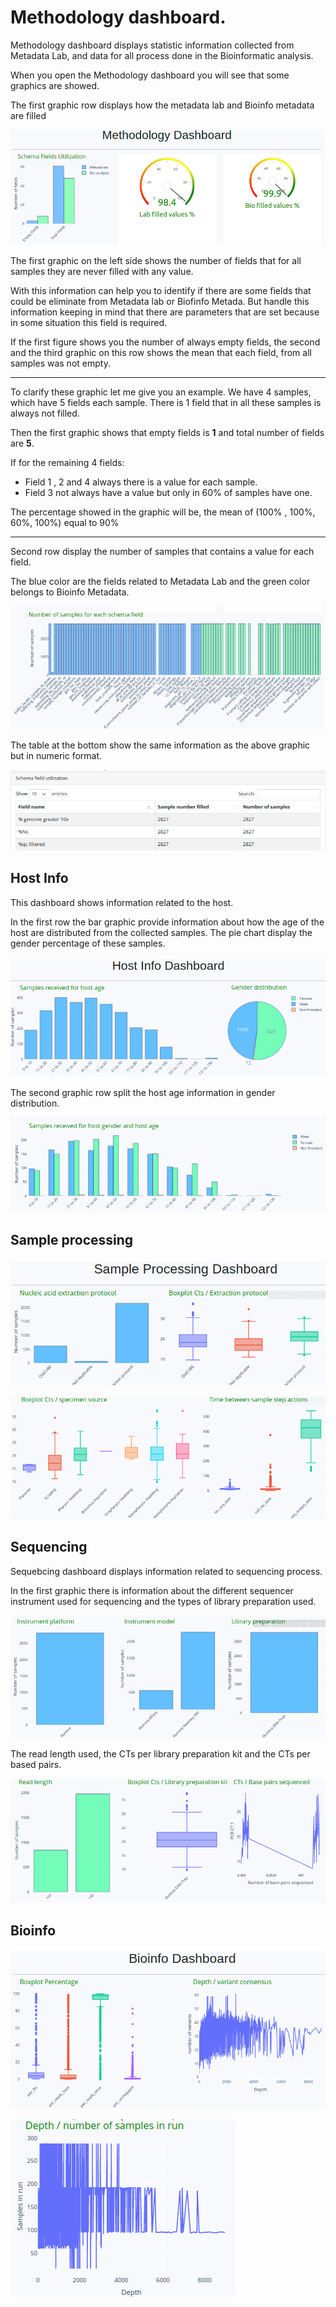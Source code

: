 # Methodology dashboard.

Methodology dashboard displays statistic information collected from Metadata 
Lab, and data for all process done in the Bioinformatic analysis.

When you open the Methodology dashboard you will see that some graphics are showed.

The first graphic row displays how the metadata lab and Bioinfo metadata are filled

![m_dashboard_index_1](img/m_dashboard_index_1.png)

The first graphic on the left side shows the number of fields that for all samples 
they are never filled with any value.

With this information can help you to identify if there are some fields that could 
be eliminate from Metadata lab or Biofinfo Metada. 
But handle this information keeping in mind that 
there are parameters that are set because in some situation this field is required.

If the first figure shows you the number of always empty fields, the second and the
third graphic on this row shows the mean that each field, from all samples was 
not empty. 

---
To clarify these graphic let me give you an example.  We have 4 samples, which 
have 5 fields each sample. There is 1 field that in all these samples is always not filled.

Then the first graphic shows that empty fields is **1** and total number of 
fields are **5**.

If for the remaining 4 fields:
- Field 1 , 2 and 4 always there is a value for each sample.
- Field 3 not always have a value but only in 60% of samples have one.

The percentage showed in the graphic will be, the mean of (100% , 100%, 60%, 100%) equal to 90%

---


Second row display the number of samples that contains a value for each field.

The blue color are the fields related to Metadata Lab and the green color belongs
to Bioinfo Metadata.


![m_dashboard_index_2](img/m_dashboard_index_2.png)

The table at the bottom show the same information as the above graphic but in 
numeric format.


![m_dashboard_index_3](img/m_dashboard_index_3.png)

## Host Info

This dashboard shows information related to the host. 

In the first row the bar graphic provide information about how the age of the host
are distributed from the collected samples. The pie chart display the gender percentage 
of these samples.

![m_dashboard_host_1](img/m_dashboard_host_1.png)

The second graphic row split the host age information in gender distribution.

![m_dashboard_host_2](img/m_dashboard_host_2.png)


## Sample processing


![m_dashboard_s_processing_1](img/m_dashboard_s_processing_1.png)



![m_dashboard_s_processing_2](img/m_dashboard_s_processing_2.png)


## Sequencing

Sequebcing dashboard displays information related to sequencing process.

In the first graphic there is information about the different sequencer instrument 
used for sequencing and the types of library preparation used.

![m_dashboard_sequencing_1](img/m_dashboard_sequencing_1.png)

The read length used, the CTs per library preparation kit and the CTs per based pairs.

![m_dashboard_processing_2](img/m_dashboard_sequencing_2.png)

## Bioinfo

![m_dashboard_bioinfo_1](img/m_dashboard_bioinfo_1.png)


![m_dashboard_bioinfo_2](img/m_dashboard_bioinfo_2.png)